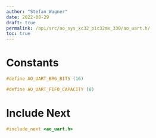 ```yaml
---
author: "Stefan Wagner"
date: 2022-08-29
draft: true
permalink: /api/src/ao_sys_xc32_pic32mx_330/ao_uart.h/
toc: true
---
```


# Constants

```c
#define AO_UART_BRG_BITS (16)
```

```c
#define AO_UART_FIFO_CAPACITY (8)
```

# Include Next

```c
#include_next <ao_uart.h>
```
